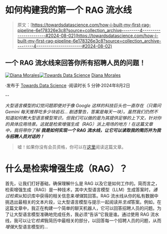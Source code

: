 # 如何构建我的第一个 RAG 流水线

> 原文：[https://towardsdatascience.com/how-i-built-my-first-rag-pipeline-6e178326e3c8?source=collection_archive---------4-----------------------#2024-08-02](https://towardsdatascience.com/how-i-built-my-first-rag-pipeline-6e178326e3c8?source=collection_archive---------4-----------------------#2024-08-02)

## 一个 RAG 流水线来回答你所有招聘人员的问题！

[](https://datascidiana.medium.com/?source=post_page---byline--6e178326e3c8--------------------------------)[![Diana Morales](../Images/89786d139fbc8aa20199353a022b3381.png)](https://datascidiana.medium.com/?source=post_page---byline--6e178326e3c8--------------------------------)[](https://towardsdatascience.com/?source=post_page---byline--6e178326e3c8--------------------------------)[![Towards Data Science](../Images/a6ff2676ffcc0c7aad8aaf1d79379785.png)](https://towardsdatascience.com/?source=post_page---byline--6e178326e3c8--------------------------------) [Diana Morales](https://datascidiana.medium.com/?source=post_page---byline--6e178326e3c8--------------------------------)

·发布于 [Towards Data Science](https://towardsdatascience.com/?source=post_page---byline--6e178326e3c8--------------------------------) ·阅读时长 5 分钟·2024年8月2日

--

*大型语言模型的幻觉问题即使对于像 Google 这样的科技巨头也一直存在（只需问 Gemini 每天推荐吃多少块岩石… 剧透警告，答案是每天一块）。虽然我们仍然不知道如何教大型语言模型常识，但我们可以做的是为其提供足够的上下文，针对你的具体应用场景。这就是检索增强生成（RAG）派上用场的地方！在这篇文章中，我将带你了解* ***我是如何实现一个 RAG 流水线，让它可以读取我的简历并为我与招聘人员对话的！***

> 嘘！如果你没有会员资格，你可以在[这里](https://datascidiana.medium.com/how-i-built-my-first-rag-pipeline-6e178326e3c8?sk=52047168e39299dbd026bb036b32861e)阅读这篇文章。

# 什么是检索增强生成（RAG）？

首先，让我们打好基础，确保理解什么是 RAG 以及它是如何工作的。简而言之，检索增强生成（RAG）是一种技术，其中大型语言模型（LLM）生成答案时，*通过检索*从知识库中获得的相关信息来*增强*其回答。RAG 流水线从你的私有数据中挑选出最相关的文本片段，让大型语言模型与提示一起阅读并*生成*答案。例如，在这篇文章中，我正在构建一个简单的聊天机器人，它可以回答招聘人员的问题。为了让大型语言模型准确地完成任务，我必须“告诉”它我是谁。通过使用 RAG 流水线，我可以让它*检索*我简历中最相关的部分，以回答每一个招聘人员的问题，从而*增强*大型语言模型的… 
